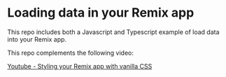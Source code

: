 # Loading data in your Remix app

This repo includes both a Javascript and Typescript example of load data into your Remix app.

This repo complements the following video:

[Youtube - Styling your Remix app with vanilla CSS](https://youtu.be/JfpIhYYMiNc)
